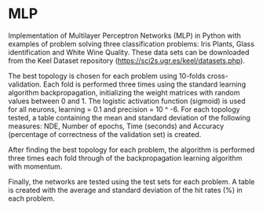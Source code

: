 # MLP

Implementation of Multilayer Perceptron Networks (MLP) in Python with examples of problem solving
three classification problems: Iris Plants, Glass identification and White Wine Quality. These
data sets can be downloaded from the Keel Dataset repository (https://sci2s.ugr.es/keel/datasets.php).

The best topology is chosen for each problem using 10-folds cross-validation. Each fold is performed three times using the standard learning algorithm
backpropagation, initializing the weight matrices with random values between 0 and 1. The logistic activation function (sigmoid) is used for all neurons,
learning = 0.1 and precision = 10 ^ -6. For each topology tested, a table containing the mean and standard deviation of the following measures: NDE, Number of epochs, Time (seconds) and Accuracy (percentage of correctness of the validation set) is created.

After finding the best topology for each problem, the algorithm is performed three times each fold through
of the backpropagation learning algorithm with momentum.

Finally, the networks are tested using the test sets for each problem. A table is created with the
average and standard deviation of the hit rates (%) in each problem.
